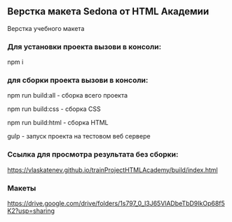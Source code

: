 ## Верстка макета Sedona от HTML Академии

Верстка учебного макета

### Для установки проекта вызови в консоли:

npm i

### для сборки проекта вызови в консоли:

npm run build:all - сборка всего проекта

npm run build:css - сборка CSS

npm run build:html - сборка HTML

gulp - запуск проекта на тестовом веб сервере

### Ссылка для просмотра результата без сборки:

https://vlaskatenev.github.io/trainProjectHTMLAcademy/build/index.html

### Макеты
https://drive.google.com/drive/folders/1s797_0_l3J65VlADbeTbD9IkOp68f5K2?usp=sharing